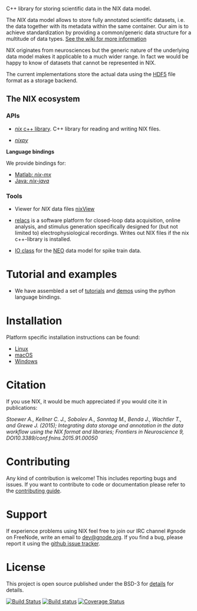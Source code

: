 <!-- ![Nix_logo](./nix_logo.png "NIX") -->

C++ library for storing scientific data in the NIX data model.

<!-- The *NIX* project started as an initiative within the -->
<!-- Electrophysiology Task Force a part of the -->
<!-- [INCF](http://www.incf.org/) Data sharing Program.   -->

The *NIX* data model allows to store fully annotated scientific
datasets, i.e. the data together with its metadata within the same
container. Our aim is to achieve standardization by providing a
common/generic data structure for a multitude of data
types.
[See the wiki for more information](https://github.com/G-Node/nix/wiki)

NIX originates from neurosciences but the generic nature of the
underlying data model makes it applicable to a much wider range. In
fact we would be happy to know of datasets that cannot be represented
in NIX.

The current implementations store the actual data using
the [HDF5](http://www.hdfgroup.org/) file format as a storage backend.


## The NIX ecosystem

### APIs

- [*nix* c++ library](https://github.com/g-node/nix "C++ api for nix files"). C++ library for reading and writing NIX files.

- [*nixpy*](https://github.com/g-node/nixpy "Python library either as bindings or using h5py")

**Language bindings**

We provide bindings for:

- [Matlab: *nix-mx*](https://github.com/g-node/nix-mx "Matlab language bindings, requires the C++ library")
- [Java: *nix-java*](https://github.com/g-node/nix-java "Java language bindings, requires the C++ library")

### Tools

- Viewer for *NIX* data files [nixView](https://github.com/bendalab/nixview "NixView - viewer for nix files")

- [relacs](https://relacs.net "Relacs - enjoy your recordings") is a software platform for closed-loop data acquisition, online analysis, and stimulus generation specifically designed for (but not limited to) electrophysiological recordings. Writes out NIX files if the nix c++-library is installed.

- [IO class](https://github.com/python-neo-nixio) for the [NEO](http://neuralensemble.org/neo/) data model for spike train data.

# Tutorial and examples

- We have assembled a set of
 [tutorials](http://g-node.github.io/nixpy/tutorial.html "Python Tutorial") and
 [demos](https://github.com/g-node/nix-demo "Jupiter notebooks demonstrating nix for various use-cases") using the python language
 bindings.


# Installation

Platform specific installation instructions can be found:

- [Linux](./install_linux.md)
- [macOS](./install_mac.md)
- [Windows](./install_win.md)


<!-- ## NIX API Documentation -->

<!-- The API documentation for the C++ library can be found [here](http://g-node.github.io/nix/) -->

# Citation

If you use NIX, it would be much appreciated if you would cite it in publications:

*Stoewer A., Kellner C. J., Sobolev A., Sonntag M., Benda J., Wachtler T., and Grewe J. (2015); Integrating data storage and annotation in the data workflow using the NIX format and libraries; Frontiers in Neuroscience 9, DOI10.3389/conf.fnins.2015.91.00050*

# Contributing

Any kind of contribution is welcome! This includes reporting bugs and issues. If you want to contribute to code or documentation please refer to the [contributing guide](https://github.com/G-Node/nix/blob/master/CONTRIBUTING.md).

# Support

If experience problems using NIX feel free to join our IRC channel
#gnode on FreeNode, write an email to <dev@gnode.org>. If you find a
bug, please report it using
the [github issue tracker](https://github.com/.g-node/nix/issues).


# License
This project is open source published under the BSD-3 for [details](https://github.com/G-Node/nix/blob/master/LICENSE) for details.


[![Build Status](https://travis-ci.org/G-Node/nix.svg?branch=master)](https://travis-ci.org/G-Node/nix)
[![Build status](https://ci.appveyor.com/api/projects/status/cdupf2np8ffg5hjt/branch/master?svg=true)](https://ci.appveyor.com/project/stoewer/nix/branch/master)
[![Coverage Status](https://coveralls.io/repos/G-Node/nix/badge.svg?branch=master)](https://coveralls.io/r/G-Node/nix?branch=master)
